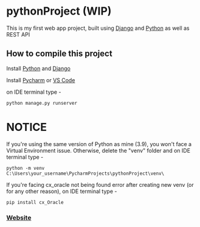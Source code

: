 # pythonProject (WIP)

This is my first web app project, built using [Django](https://www.djangoproject.com/download/) and [Python](https://www.python.org/downloads/windows/) as well as REST API

## How to compile this project

Install [Python](https://www.python.org/) and [Django](https://www.djangoproject.com/)

Install [Pycharm](https://www.jetbrains.com/pycharm/download/) or [VS Code](https://code.visualstudio.com/)

on IDE terminal type -
```Shell
python manage.py runserver
```
# NOTICE

If you're using the same version of Python as mine (3.9), you won't face a Virtual Environment issue.
Otherwise, delete the "venv" folder and on IDE terminal type -
```Shell
python -m venv C:\Users\your_username\PycharmProjects\pythonProject\venv\
```

If you're facing cx_oracle not being found error after creating new venv (or for any other reason),
on IDE terminal type -
```Shell
pip install cx_Oracle
```

### [Website](https://dark-n00b.github.io/pythonProject/)
